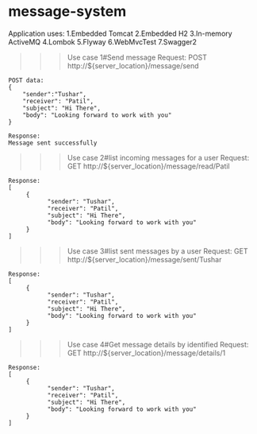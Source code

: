 # message-system

Application uses:
1.Embedded Tomcat
2.Embedded H2
3.In-memory ActiveMQ
4.Lombok
5.Flyway
6.WebMvcTest
7.Swagger2


>>>Use case 1#Send message
    Request:
    POST http://${server_location}/message/send

    POST data:
    {
        "sender":"Tushar",
        "receiver": "Patil",
        "subject": "Hi There",
        "body": "Looking forward to work with you"
    }

    Response:
    Message sent successfully

>>>Use case 2#list incoming messages for a user
   Request:
   GET http://${server_location}/message/read/Patil

    Response:
    [
         {
               "sender": "Tushar",
               "receiver": "Patil",
               "subject": "Hi There",
               "body": "Looking forward to work with you"
         }
    ]

>>>Use case 3#list sent messages by a user
    Request:
    GET http://${server_location}/message/sent/Tushar

    Response:
    [
         {
               "sender": "Tushar",
               "receiver": "Patil",
               "subject": "Hi There",
               "body": "Looking forward to work with you"
         }
    ]

>>>Use case 4#Get message details by identified
    Request:
    GET http://${server_location}/message/details/1

    Response:
    [
         {
               "sender": "Tushar",
               "receiver": "Patil",
               "subject": "Hi There",
               "body": "Looking forward to work with you"
         }
    ]